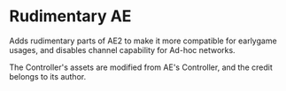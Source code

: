 # Rudimentary AE

Adds rudimentary parts of AE2 to make it more compatible for earlygame usages, and disables channel capability for Ad-hoc networks.

The Controller's assets are modified from AE's Controller, and the credit belongs to its author.

